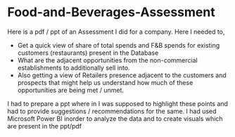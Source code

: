# Food-and-Beverages-Assessment
Here is a pdf / ppt of an Assessment I did for a company. Here I needed to,
-	Get a quick view of share of total spends and F&B spends for existing customers (restaurants) present in the Database
-	What are the adjacent opportunities from the non-commercial establishments to additionally sell into.
-	Also getting a view of Retailers presence adjacent to the customers and prospects that might help us understand how much of these opportunities are being met / unmet.

I had to prepare a ppt where in I was supposed to highlight these points and had to provide suggestions / recommendations for the same. I had used Microsoft Power BI inorder to analyze the data and to create visuals which are present in the ppt/pdf

